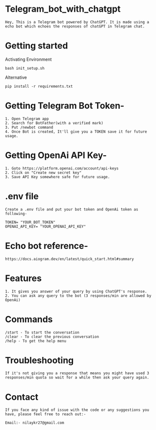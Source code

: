 # Telegram_bot_with_chatgpt
```
Hey, This is a Telegram bot powered by ChatGPT. It is made using a echo bot which echoes the responses of chatGPT in Telegram chat.
```
# Getting started
Activating Environment
```
bash init_setup.sh
```
Alternative
```
pip install -r requirements.txt
```
# Getting Telegram Bot Token-
```
1. Open Telegram app
2. Search for BotFather(with a verified mark)
3. Put /newbot command
4. Once Bot is created, It'll give you a TOKEN save it for future usage.
```
# Getting OpenAi API Key-
```
1. Goto https://platform.openai.com/account/api-keys
2. Click on "Create new secret key"
3. Save API Key somewhere safe for future usage.
```
# .env file
```
Create a .env file and put your bot token and OpenAi token as following-

TOKEN= "YOUR_BOT_TOKEN"
OPENAI_API_KEY= "YOUR_OPENAI_API_KEY"

```
# Echo bot reference-
```
https://docs.aiogram.dev/en/latest/quick_start.html#summary
```
# Features
```
1. It gives you answer of your query by using ChatGPT's response.
2. You can ask any query to the bot (3 responses/min are allowed by OpenAi)
```
# Commands
```
/start - To start the conversation
/clear - To clear the previous conversation
/help - To get the help menu
```
# Troubleshooting
```
If it's not giving you a response that means you might have used 3 responses/min quota so wait for a while then ask your query again.
```
# Contact
```
If you face any kind of issue with the code or any suggestions you have, please feel free to reach out:-

Email:- nilaykr27@gmail.com
```